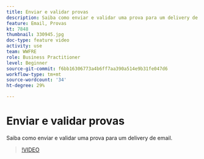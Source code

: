 ```yaml
---
title: Enviar e validar provas
description: Saiba como enviar e validar uma prova para um delivery de email.
feature: Email, Provas
kt: 7848
thumbnail: 330945.jpg
doc-type: feature video
activity: use
team: WWFRE
role: Business Practitioner
level: Beginner
source-git-commit: f6bb16306773a4b6ff7aa390a514e9b31fe047d6
workflow-type: tm+mt
source-wordcount: '34'
ht-degree: 29%

---
```


# Enviar e validar provas

Saiba como enviar e validar uma prova para um delivery de email.

>[!VIDEO](https://video.tv.adobe.com/v/330945)
